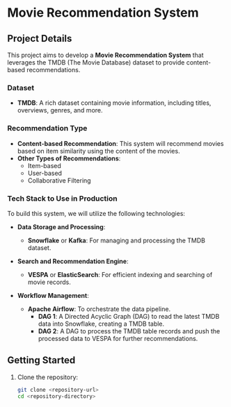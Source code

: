 # Movie Recommendation System

## Project Details
This project aims to develop a **Movie Recommendation System** that leverages the TMDB (The Movie Database) dataset to provide content-based recommendations. 

### Dataset
- **TMDB**: A rich dataset containing movie information, including titles, overviews, genres, and more.

### Recommendation Type
- **Content-based Recommendation**: This system will recommend movies based on item similarity using the content of the movies.
- **Other Types of Recommendations**:
  - Item-based
  - User-based
  - Collaborative Filtering

### Tech Stack to Use in Production
To build this system, we will utilize the following technologies:

- **Data Storage and Processing**:
  - **Snowflake** or **Kafka**: For managing and processing the TMDB dataset.

- **Search and Recommendation Engine**:
  - **VESPA** or **ElasticSearch**: For efficient indexing and searching of movie records.

- **Workflow Management**:
  - **Apache Airflow**: To orchestrate the data pipeline.
    - **DAG 1**: A Directed Acyclic Graph (DAG) to read the latest TMDB data into Snowflake, creating a TMDB table.
    - **DAG 2**: A DAG to process the TMDB table records and push the processed data to VESPA for further recommendations.

## Getting Started
1. Clone the repository:
   ```bash
   git clone <repository-url>
   cd <repository-directory>
